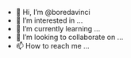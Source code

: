 - 👋 Hi, I’m @boredavinci
- 👀 I’m interested in ...
- 🌱 I’m currently learning ...
- 💞️ I’m looking to collaborate on ...
- 📫 How to reach me ...

<!---
boredavinci/boredavinci is a ✨ special ✨ repository because its `README.md` (this file) appears on your GitHub profile.
You can click the Preview link to take a look at your changes.
--->

